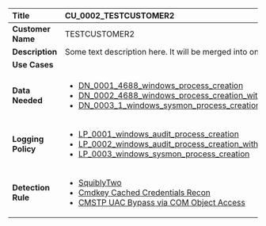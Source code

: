 | Title              | CU_0002_TESTCUSTOMER2 |
|:-------------------|:--------------------|
| **Customer Name**  | TESTCUSTOMER2 |
| **Description**    | Some text description here. It will be merged into one line.   |
| **Use Cases**      | <ul></ul> |
| **Data Needed**    |<ul><li>[DN_0001_4688_windows_process_creation](../Data_Needed/DN_0001_4688_windows_process_creation.md)</li><li>[DN_0002_4688_windows_process_creation_with_commandline](../Data_Needed/DN_0002_4688_windows_process_creation_with_commandline.md)</li><li>[DN_0003_1_windows_sysmon_process_creation](../Data_Needed/DN_0003_1_windows_sysmon_process_creation.md)</li></ul> |
| **Logging Policy** | <ul><li>[LP_0001_windows_audit_process_creation](../Logging_Policies/LP_0001_windows_audit_process_creation.md)</li><li>[LP_0002_windows_audit_process_creation_with_commandline](../Logging_Policies/LP_0002_windows_audit_process_creation_with_commandline.md)</li><li>[LP_0003_windows_sysmon_process_creation](../Logging_Policies/LP_0003_windows_sysmon_process_creation.md)</li></ul> |
| **Detection Rule** | <ul><li>[SquiblyTwo](../Detection_Rules/win_bypass_squiblytwo.md)</li><li>[Cmdkey Cached Credentials Recon](../Detection_Rules/win_cmdkey_recon.md)</li><li>[CMSTP UAC Bypass via COM Object Access](../Detection_Rules/win_cmstp_com_object_access.md)</li></ul> |